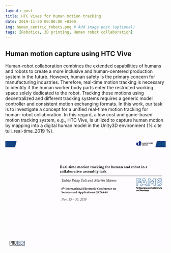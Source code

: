 ```yaml
---
layout: post
title: HTC Vives for human motion tracking
date: 2019-11-30 00:00:00 +0300
img: human_centric_robots.png # Add image post (optional)
tags: [Robotics, 3D printing, Human robot collaboration]
---
```


## Human motion capture using HTC Vive

Human-robot collaboration combines the extended capabilities of humans and robots to create a more inclusive and human-centered production system in the future.
However, human safety is the primary concern for manufacturing industries.
Therefore, real-time motion tracking is necessary to identify if the human worker body parts enter the restricted working space solely dedicated to the robot.
Tracking these motions using decentralized and different tracking systems requires a generic model controller and consistent motion exchanging formats.
In this work, our task is to investigate a concept for a unified real-time motion tracking for human-robot collaboration.
In this regard, a low cost and game-based motion tracking system, e.g., HTC Vive, is utilized to capture human motion by mapping into a digital human model in the Unity3D environment {% cite tuli_real-time_2019 %}.

![ECSA 2019](../assets/img/ecsa2019.gif)

